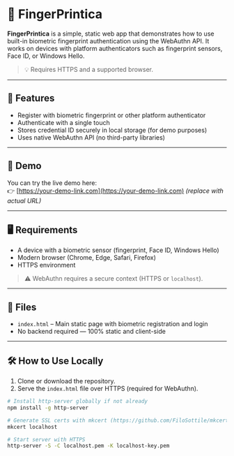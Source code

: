 # 🔐 FingerPrintica

**FingerPrintica** is a simple, static web app that demonstrates how to use built-in biometric fingerprint authentication using the WebAuthn API. It works on devices with platform authenticators such as fingerprint sensors, Face ID, or Windows Hello.

> 💡 Requires HTTPS and a supported browser.

---

## 🌟 Features

- Register with biometric fingerprint or other platform authenticator
- Authenticate with a single touch
- Stores credential ID securely in local storage (for demo purposes)
- Uses native WebAuthn API (no third-party libraries)

---

## 🚀 Demo

You can try the live demo here:  
👉 [https://your-demo-link.com](https://your-demo-link.com) *(replace with actual URL)*

---

## 🖥️ Requirements

- A device with a biometric sensor (fingerprint, Face ID, Windows Hello)
- Modern browser (Chrome, Edge, Safari, Firefox)
- HTTPS environment

> ⚠️ WebAuthn requires a secure context (HTTPS or `localhost`).

---

## 📁 Files

- `index.html` – Main static page with biometric registration and login
- No backend required — 100% static and client-side

---

## 🛠️ How to Use Locally

1. Clone or download the repository.
2. Serve the `index.html` file over HTTPS (required for WebAuthn).

```bash
# Install http-server globally if not already
npm install -g http-server

# Generate SSL certs with mkcert (https://github.com/FiloSottile/mkcert)
mkcert localhost

# Start server with HTTPS
http-server -S -C localhost.pem -K localhost-key.pem
